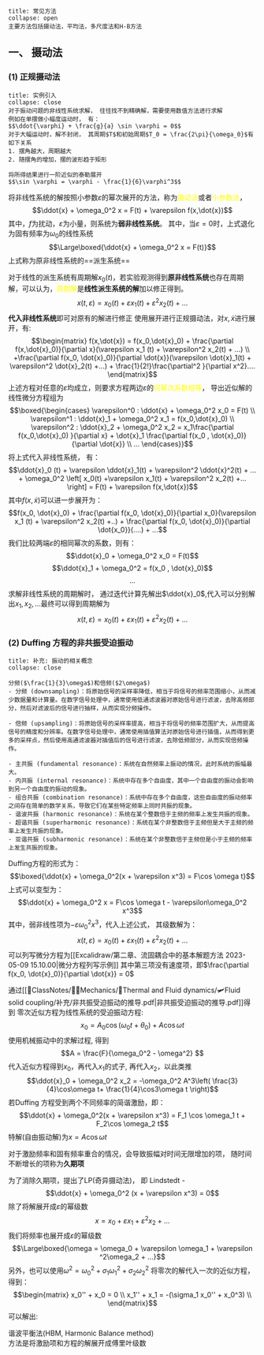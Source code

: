 `````ad-note
title: 常见方法
collapse: open
主要方法包括摄动法，平均法，多尺度法和H-B方法
`````

## 一、 摄动法
### (1) 正规摄动法
`````ad-note
title: 实例引入
collapse: close
对于振动问题的非线性系统求解， 往往找不到精确解，需要使用数值方法进行求解
例如在单摆做小幅度运动时， 有：
$$\ddot{\varphi} + \frac{g}{a} \sin \varphi = 0$$
对于大幅运动时，解不封闭， 其周期$T$和初始周期$T_0 = \frac{2\pi}{\omega_0}$有如下关系
1. 摆角越大，周期越大
2. 随摆角的增加，摆的波形趋于矩形

将所得结果进行一阶近似的泰勒展开
$$\sin \varphi = \varphi - \frac{1}{6}\varphi^3$$
`````
将非线性系统的解按照小参数$\varepsilon$的幂次展开的方法，称为<mark style="background: transparent; color: yellow">摄动法</mark>或者<mark style="background: transparent; color: yellow">小参数法</mark>，
$$\ddot{x} + \omega_0^2 x = F(t) + \varepsilon f(x,\dot{x})$$
其中，$f$为扰动，$\varepsilon$为小量，则系统为**弱非线性系统**。
其中，当$\varepsilon = 0$时，上式退化为固有频率为$\omega_0$的线性系统
$$\Large\boxed{\ddot{x} + \omega_0^2 x = F(t)}$$
上式称为原非线性系统的==派生系统==

对于线性的派生系统有周期解$x_0(t)$，若实验观测得到**原非线性系统**也存在周期解，可以认为，<mark style="background: transparent; color: yellow">周期解</mark>是**线性派生系统的解**加以修正得到。 
$$x(t, \varepsilon) = x_0(t) + \varepsilon x_1(t) + \varepsilon^2x_2(t) + \dots$$
**代入非线性系统**即可对原有的解进行修正
使用展开进行正规摄动法，对$x, \dot{x}$进行展开，有:
$$\begin{matrix}
f(x,\dot{x}) = f(x_0,\dot{x}_0) + \frac{\partial f(x,\dot{x}_0)}{\partial x}(\varepsilon x_1 (t) + \varepsilon^2 x_2(t) + ...)  \\
+\frac{\partial f(x_0, \dot{x}_0)}{\partial \dot{x}}(\varepsilon \dot{x}_1(t) + \varepsilon^2 \dot{x}_2(t) +...) + \frac{1}{2!}\frac{\partial^2 }{\partial x^2}....
\end{matrix}$$
上述方程对任意的$\varepsilon$均成立，则要求方程两边$\varepsilon$的<mark style="background: transparent; color: yellow">同幂次系数相等</mark>， 导出近似解的线性微分方程组为
$$\boxed{\begin{cases}
\varepsilon^0 : \ddot{x} + \omega_0^2 x_0 = F(t)  \\ 
\varepsilon^1 : \ddot{x}_1 + \omega_0^2 x_1 = f(x_0,\dot{x}_0) \\
\varepsilon^2 : \ddot{x}_2 + \omega_0^2 x_2 =  x_1\frac{\partial f(x_0,\dot{x}_0) }{\partial x} + \dot{x}_1 \frac{\partial f(x_0 , \dot{x}_0)}{\partial \dot{x}} \\ ... 
\end{cases}}$$
将上式代入非线性系统， 有： 
$$\ddot{x}_0 (t) + \varepsilon \ddot{x}_1(t)  + \varepsilon^2 \ddot{x}^2(t) + ... + \omega_0^2 \left[ x_0(t) +\varepsilon x_1(t) + \varepsilon^2 x_2(t) +... \right] = F(t) + \varepsilon f(x,\dot{x})$$
其中$f(x, \dot{x})$可以进一步展开为：
$$f(x_0, \dot{x}_0) + \frac{\partial f(x_0, \dot{x}_0)}{\partial x_0}(\varepsilon x_1 (t) + \varepsilon^2 x_2(t) +..) + \frac{\partial f(x_0, \dot{x}_0)}{\partial \dot{x_0}}(....) + ...$$
我们比较两端$\varepsilon$的相同幂次的系数，则有： 
$$\ddot{x}_0 + \omega_0^2 x_0 = F(t)$$
$$\ddot{x}_1 + \omega_0^2 = f(x_0 , \dot{x}_0)$$
$$...$$
求解非线性系统的周期解时， 通过迭代计算先解出$\ddot{x}_0$,代入可以分别解出$x_1, x_2,...$最终可以得到周期解为
$$x(t, \varepsilon) = x_0(t) + \varepsilon x_1(t) + \varepsilon^2 x_2(t) +...$$

### (2) Duffing 方程的非共振受迫振动

`````ad-note
title: 补充: 振动的相关概念 
collapse: close

分频($\frac{1}{3}\omega$)和倍频($2\omega$)
- 分频 (downsampling)：将原始信号的采样率降低，相当于将信号的频率范围缩小，从而减少数据量和计算量。在数字信号处理中，通常使用低通滤波器对原始信号进行滤波，去除高频部分，然后对滤波后的信号进行抽样，从而实现分频操作。

- 倍频 (upsampling)：将原始信号的采样率提高，相当于将信号的频率范围扩大，从而提高信号的精度和分辨率。在数字信号处理中，通常使用插值算法对原始信号进行插值，从而得到更多的采样点，然后使用高通滤波器对插值后的信号进行滤波，去除低频部分，从而实现倍频操作。

- 主共振 (fundamental resonance)：系统在自然频率上振动的情况，此时系统的振幅最大。
- 内共振 (internal resonance)：系统中存在多个自由度，其中一个自由度的振动会影响到另一个自由度的振动的现象。
- 组合共振 (combination resonance)：系统中存在多个自由度，这些自由度的振动频率之间存在简单的数学关系，导致它们在某些特定频率上同时共振的现象。
- 谐波共振 (harmonic resonance)：系统在某个整数倍于主频的频率上发生共振的现象。
- 超谐共振 (superharmonic resonance)：系统在某个非整数倍于主频但是大于主频的频率上发生共振的现象。
- 亚谐共振 (subharmonic resonance)：系统在某个非整数倍于主频但是小于主频的频率上发生共振的现象。
`````

Duffing方程的形式为： 
$$\boxed{\ddot{x} + \omega_0^2(x + \varepsilon x^3) = F\cos \omega t}$$
上式可以变型为：
$$\ddot{x} + \omega_0^2 x = F\cos \omega t - \varepsilon\omega_0^2 x^3$$
其中，弱非线性项为$-\varepsilon\omega^2_0 x^3$，代入上述公式， 其级数解为：
$$x(t,  \varepsilon) = x_0(t) + \varepsilon x_1(t) + \varepsilon^2x_2(t) + ...$$
可以列写微分方程为[[Excalidraw/第二章、流固耦合中的基本解题方法 2023-05-09 15.10.00|微分方程列写示例]]
其中第三项没有速度项，即$\frac{\partial f(x_0, \dot{x}_0)}{\partial \dot{x}} = 0$

通过[[📘ClassNotes/👨‍🔧Mechanics/🌊Thermal and Fluid dynamics/🛩️Fluid solid coupling/补充/非共振受迫振动的推导.pdf|非共振受迫振动的推导.pdf]]得到
零次近似方程为线性系统的受迫振动方程:
$$x_0 = A_0 \cos (\omega_0 t + \theta_0) + A\cos \omega t$$
使用机械振动中的求解过程, 得到
$$A  = \frac{F}{\omega_0^2 - \omega^2} $$
代入近似方程得到$x_0$，再代入$x_1$的式子, 再代入$x_2$，以此类推
$$\ddot{x}_0 + \omega_0^2  x_2 = -\omega_0^2 A^3\left( \frac{3}{4}\cos\omega t+  \frac{1}{4}\cos3\omega t \right)$$
若Duffing 方程受到两个不同频率的简谐激励，即：
$$\ddot{x} + \omega_0^2(x + \varepsilon x^3) = F_1 \cos \omega_1 t + F_2\cos \omega_2 t$$
特解(自由振动解)为$x = A\cos\omega t$

对于激励频率和固有频率重合的情况，会导致振幅对时间无限增加的项， 随时间不断增长的项称为**久期项**


为了消除久期项，提出了LP(奇异摄动法)， 即 Lindstedt - 
$$\ddot{x} + \omega_0^2 (x + \varepsilon x^3) = 0$$
除了将解展开成$\varepsilon$的幂级数
$$x = x_0 + \varepsilon x_1 + \varepsilon^2 x_2 + ...$$
我们将频率也展开成$\varepsilon$的幂级数
$$\Large\boxed{\omega = \omega_0  + \varepsilon \omega_1 + \varepsilon ^2\omega_2 + ...}$$
另外，也可以使用$\omega^2 = \omega_0^2 + \sigma_1 \omega_1^2 + \sigma_2\omega_2^2$
将零次的解代入一次的近似方程，得到： 
$$\begin{matrix}
x_0'' + x_0 = 0 \\
x_1''  + x_1 = -(\sigma_1 x_0'' + x_0^3) \\
\end{matrix}$$
可以解出: 

谐波平衡法(HBM, Harmonic Balance method)  
方法是将激励项和方程的解展开成傅里叶级数


